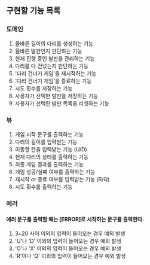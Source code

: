 ## 구현할 기능 목록
### 도메인
1. 올바른 길이의 다리를 생성하는 기능
2. 올바른 발판인지 판단하는 기능
3. 현재 진행 중인 발판을 관리하는 기능
4. 다리를 다 건넜는지 판단하는 기능
5. '다리 건너기 게임'을 재시작하는 기능
6. '다리 건너기 게임'을 종료하는 기능
7. 시도 횟수를 저장하는 기능
8. 사용자가 선택한 발판을 저장하는 기능
9. 사용자가 선택한 발판 목록을 리셋하는 기능
### 뷰
1. 게임 시작 문구를 출력하는 기능
2. 다리의 길이를 입력받는 기능
3. 이동할 칸을 입력받는 기능 (U/D)
4. 현재 다리의 상태를 출력하는 기능
5. 최종 게임 결과를 출력하는 기능
6. 게임 성공/실패 여부를 출력하는 기능
7. 재시작 or 종료 여부를 입력받는 기능 (R/Q)
8. 시도 횟수를 출력하는 기능
### 에러
#### 에러 문구를 출력할 때는 [ERROR]로 시작하는 문구를 출력한다.
1. 3~20 사이 이외의 입력이 들어오는 경우 예외 발생
2. 'U'나 'D' 이외의 입력이 들어오는 경우 예외 발생
3. 'O'나 'X' 이외의 입력이 들어오는 경우 예외 발생
4. 'R'이나 'Q' 이외의 입력이 들어오는 경우 예외 발생